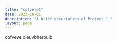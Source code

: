 ```yaml
---
title: "cofvefe1"
date: 2023-10-01
description: "A brief description of Project 1."
layout: page
---
```

cofveve
oieuvbherouib
